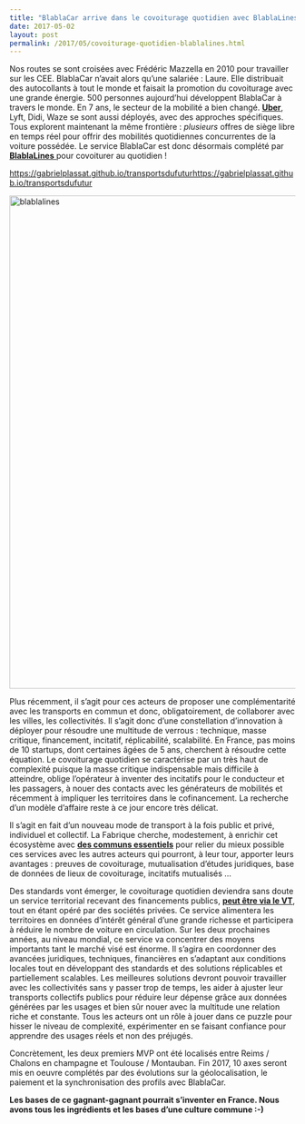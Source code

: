 ```yaml
---
title: "BlablaCar arrive dans le covoiturage quotidien avec BlablaLines"
date: 2017-05-02
layout: post
permalink: /2017/05/covoiturage-quotidien-blablalines.html
---
```


Nos routes se sont croisées avec Frédéric Mazzella en 2010 pour travailler sur les CEE. BlablaCar n’avait alors qu’une salariée : Laure. Elle distribuait des autocollants à tout le monde et faisait la promotion du covoiturage avec une grande énergie. 500 personnes aujourd’hui développent BlablaCar à travers le monde. En 7 ans, le secteur de la mobilité a bien changé. <a href="http://lafabriquedesmobilites.fr/non-classe-fr/uber-urban-mobility-summit/" target="_blank"><strong>Uber</strong></a>, Lyft, Didi, Waze se sont aussi déployés, avec des approches spécifiques. Tous explorent maintenant la même frontière : <em>plusieurs</em> offres de siège libre en temps réel pour offrir des mobilités quotidiennes concurrentes de la voiture possédée. Le service BlablaCar est donc désormais complété par <a href="https://blablalines.com/" target="_blank"><strong>BlablaLines</strong> </a>pour covoiturer au quotidien !

https://gabrielplassat.github.io/transportsdufuturhttps://gabrielplassat.github.io/transportsdufutur

<a href="http://transportsdufutur.ademe.fr/wp-content/uploads/sites/6/2017/05/blablalines.jpg" rel="attachment wp-att-4834"><img class="aligncenter wp-image-4834 size-full" src="http://transportsdufutur.ademe.fr/wp-content/uploads/sites/6/2017/05/blablalines.jpg" alt="blablalines" width="2117" height="869" /></a>



<!--more-->



Plus récemment, il s’agit pour ces acteurs de proposer une complémentarité avec les transports en commun et donc, obligatoirement, de collaborer avec les villes, les collectivités. Il s’agit donc d’une constellation d’innovation à déployer pour résoudre une multitude de verrous : technique, masse critique, financement, incitatif, réplicabilité, scalabilité. En France, pas moins de 10 startups, dont certaines âgées de 5 ans, cherchent à résoudre cette équation. Le covoiturage quotidien se caractérise par un très haut de complexité puisque la masse critique indispensable mais difficile à atteindre, oblige l’opérateur à inventer des incitatifs pour le conducteur et les passagers, à nouer des contacts avec les générateurs de mobilités et récemment à impliquer les territoires dans le cofinancement. La recherche d’un modèle d’affaire reste à ce jour encore très délicat.



Il s’agit en fait d’un nouveau mode de transport à la fois public et privé, individuel et collectif. La Fabrique cherche, modestement, à enrichir cet écosystème avec <a href="http://wiki.lafabriquedesmobilites.fr/wiki/Acc%C3%A9l%C3%A9rer_le_d%C3%A9ploiement_du_covoiturage_quotidien" target="_blank"><strong>des communs essentiels</strong></a> pour relier du mieux possible ces services avec les autres acteurs qui pourront, à leur tour, apporter leurs avantages : preuves de covoiturage, mutualisation d’études juridiques, base de données de lieux de covoiturage, incitatifs mutualisés …



Des standards vont émerger, le covoiturage quotidien deviendra sans doute un service territorial recevant des financements publics, <a href="http://wiki.lafabriquedesmobilites.fr/wiki/Co-financer_le_covoiturage_via_le_Versement_Transport" target="_blank"><strong>peut être via le VT</strong></a>, tout en étant opéré par des sociétés privées. Ce service alimentera les territoires en données d’intérêt général d’une grande richesse et participera à réduire le nombre de voiture en circulation. Sur les deux prochaines années, au niveau mondial, ce service va concentrer des moyens importants tant le marché visé est énorme. Il s’agira en coordonner des avancées juridiques, techniques, financières en s’adaptant aux conditions locales tout en développant des standards et des solutions réplicables et partiellement scalables. Les meilleures solutions devront pouvoir travailler avec les collectivités sans y passer trop de temps, les aider à ajuster leur transports collectifs publics pour réduire leur dépense grâce aux données générées par les usages et bien sûr nouer avec la multitude une relation riche et constante. Tous les acteurs ont un rôle à jouer dans ce puzzle pour hisser le niveau de complexité, expérimenter en se faisant confiance pour apprendre des usages réels et non des préjugés.



Concrètement, les deux premiers MVP ont été localisés entre Reims / Chalons en champagne et Toulouse / Montauban. Fin 2017, 10 axes seront mis en oeuvre complétés par des évolutions sur la géolocalisation, le paiement et la synchronisation des profils avec BlablaCar.



<strong>Les bases de ce gagnant-gagnant pourrait s’inventer en France. Nous avons tous les ingrédients et les bases d’une culture commune :-)</strong>